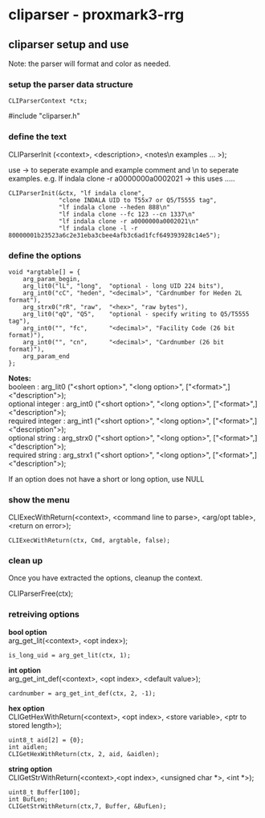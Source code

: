 # cliparser - proxmark3-rrg

## cliparser setup and use

Note: the parser will format and color as needed.

### setup the parser data structure
    CLIParserContext *ctx;

\#include "cliparser.h"

### define the text
CLIParserInit (\<context\>, \<description\>, \<notes\n examples ... \>);

use -> to seperate example and example comment and \\n to seperate examples.
e.g. lf indala clone -r a0000000a0002021 -> this uses .....

    CLIParserInit(&ctx, "lf indala clone",                          
                  "clone INDALA UID to T55x7 or Q5/T5555 tag",      
                  "lf indala clone --heden 888\n"                   
                  "lf indala clone --fc 123 --cn 1337\n"
                  "lf indala clone -r a0000000a0002021\n"
                  "lf indala clone -l -r 80000001b23523a6c2e31eba3cbee4afb3c6ad1fcf649393928c14e5");

### define the options

    void *argtable[] = {
        arg_param_begin,                                                        
        arg_lit0("lL", "long",  "optional - long UID 224 bits"),                
        arg_int0("cC", "heden", "<decimal>", "Cardnumber for Heden 2L format"),  
        arg_strx0("rR", "raw",  "<hex>", "raw bytes"),                          
        arg_lit0("qQ", "Q5",    "optional - specify writing to Q5/T5555 tag"),
        arg_int0("", "fc",      "<decimal>", "Facility Code (26 bit format)"),
        arg_int0("", "cn",      "<decimal>", "Cardnumber (26 bit format)"),
        arg_param_end                                                           
    };
    
**Notes:**  
booleen : arg_lit0 ("\<short option\>", "\<long option\>", \["\<format\>",\] \<"description"\>);  
optional integer : arg_int0 ("\<short option\>", "\<long option\>", \["\<format\>",\] \<"description"\>);  
required integer : arg_int1 ("\<short option\>", "\<long option\>", \["\<format\>",\] \<"description"\>);  
optional string : arg_strx0 ("\<short option\>", "\<long option\>", \["\<format\>",\] \<"description"\>);  
required string : arg_strx1 ("\<short option\>", "\<long option\>", \["\<format\>",\] \<"description"\>);

If an option does not have a short or long option, use NULL
        
### show the menu
CLIExecWithReturn(\<context\>, \<command line to parse\>, \<arg/opt table\>, \<return on error\>);

    CLIExecWithReturn(ctx, Cmd, argtable, false);

### clean up
Once you have extracted the options, cleanup the context.

   CLIParserFree(ctx);

### retreiving options
**bool option**  
arg_get_lit(\<context\>, \<opt index\>);

    is_long_uid = arg_get_lit(ctx, 1);

**int option**  
arg_get_int_def(\<context\>, \<opt index\>, \<default value\>);

    cardnumber = arg_get_int_def(ctx, 2, -1);

**hex option**  
CLIGetHexWithReturn(\<context\>, \<opt index\>, \<store variable\>, \<ptr to stored length\>);
    
    uint8_t aid[2] = {0};
    int aidlen;
    CLIGetHexWithReturn(ctx, 2, aid, &aidlen);

**string option**  
CLIGetStrWithReturn(\<context\>,\<opt index\>, \<unsigned char \*\>, \<int \*\>);

    uint8_t Buffer[100];
    int BufLen;
    CLIGetStrWithReturn(ctx,7, Buffer, &BufLen);

